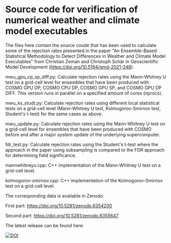 # Source code for verification of numerical weather and climate model executables

The files here contain the source coude that has been used to calculate some
of the rejection rates presented in the paper "An Ensemble-Based Statistical
Methodology to Detect Differences in Weather and Climate Model Executables"
from Christian Zeman and Christoph Schär in Geoscientific Model Development (https://doi.org/10.5194/gmd-2021-248).

mwu_gpu_cp_sp_diff.py:
Calculate rejection rates using the Mann-Whitney U test on a grid-cell
level for ensembles that have been produced with COSMO GPU DP, COSMO CPU DP,
COSMO GPU SP, and COSMO GPU DP DIFF. This version runs in parallel on a
specified amount of cores (nprocs).

mwu_ks_studt.py:
Calculate rejection rates using different local statistical tests on
a grid-cell level (Mann-Whitney U test, Kolmogorov-Smirnov test,
Student's t-test) for the same cases as above.

mwu_update.py:
Calculate rejection rates using the Mann-Whitney U test on a grid-cell
level for ensembles that have been produced with COSMO before and after
a major system update of the underlying supercomputer.

fdr_test.py:
Calculate rejection rates using the Student's t-test where the approach in the
paper using subsampling is compared to the FDR approach for determining
field significance.

mannwhitneyu.cpp:
C++ implementation of the Mann-Whitney U test on a grid-cell level.

kolmogorov-smirnov.cpp:
C++ implementation of the Kolmogorov-Smirnov test on a grid-cell level.

The corresponding data is available in Zenodo.

First part: https://doi.org/10.5281/zenodo.6354200

Second part: https://doi.org/10.5281/zenodo.6355647

The latest release can be found here: 

[![DOI](https://zenodo.org/badge/386663542.svg)](https://zenodo.org/badge/latestdoi/386663542)



